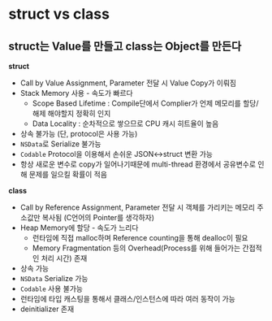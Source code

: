 # struct vs class

## **struct는 Value를 만들고 class는 Object를 만든다**

**struct**

* Call by Value Assignment, Parameter 전달 시 Value Copy가 이뤄짐
* Stack Memory 사용 - 속도가 빠르다
  * Scope Based Lifetime : Compile단에서 Complier가 언제 메모리를 할당/해제 해야할지 정확히 인지
  * Data Locality : 순차적으로 쌓으므로 CPU 캐시 히트율이 높음
* 상속 불가능 \(단, protocol은 사용 가능\)
* `NSData`로 Serialize 불가능
* `Codable` Protocol을 이용해서 손쉬운 JSON↔struct 변환 가능
* 항상 새로운 변수로 copy가 일어나기때문에 multi-thread 환경에서 공유변수로 인해 문제를 일으킬 확률이 적음

**class**

* Call by Reference Assignment, Parameter 전달 시 객체를 가리키는 메모리 주소값만 복사됨 \(C언어의 Pointer를 생각하자\)
* Heap Memory에 할당 - 속도가 느리다
  * 런타임에 직접 malloc하며 Reference counting을 통해 dealloc이 필요
  * Memory Fragmentation 등의 Overhead\(Process를 위해 들어가는 간접적인 처리 시간\) 존재
* 상속 가능
* `NSData` Serialize 가능
* `Codable` 사용 불가능
* 런타임에 타입 캐스팅을 통해서 클래스/인스턴스에 따라 여러 동작이 가능
* deinitializer 존재

